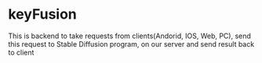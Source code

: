 # keyFusion

This is backend to take requests from clients(Andorid, IOS, Web, PC), send this request to Stable Diffusion program, on
our server and send result back to client
